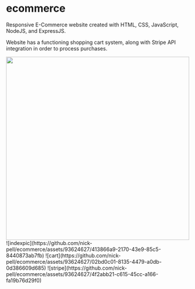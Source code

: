 # ecommerce

Responsive E-Commerce website created with HTML, CSS, JavaScript, NodeJS, and ExpressJS.

Website has a functioning shopping cart system, along with Stripe API integration in order to process purchases.


<img src='https://github.com/nick-pell/ecommerce/assets/93624627/413866a9-2170-43e9-85c5-8440873ab7fb' width="500px">
![indexpic](https://github.com/nick-pell/ecommerce/assets/93624627/413866a9-2170-43e9-85c5-8440873ab7fb) 
![cart](https://github.com/nick-pell/ecommerce/assets/93624627/02bd0c01-8135-4479-a0db-0d386609d685) 
![stripe](https://github.com/nick-pell/ecommerce/assets/93624627/4f2abb21-c615-45cc-a166-fa19b76d29f0) 

